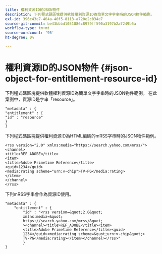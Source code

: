 ```yaml
---
title: 權利資源ID的JSON物件
description: 下列程式碼區塊提供軟體權利資源ID為簡單文字字串時的JSON物件範例。
exl-id: 396c43e7-404a-40f5-8113-a720e2c834e7
source-git-commit: be43bbbd1051886c8979ff590a3197b2a7249b6a
workflow-type: tm+mt
source-wordcount: '95'
ht-degree: 0%

---
```


# 權利資源ID的JSON物件 {#json-object-for-entitlement-resource-id}

下列程式碼區塊提供軟體權利資源ID為簡單文字字串時的JSON物件範例。 在此案例中，資源ID是字串「resource」。

```
"metadata" : { 
"entitlement" : { 
"id" : "resource" 
} 
}
```

下列程式碼區塊提供權利資源ID為HTML編碼的mRSS字串時的JSON物件範例。

```
<rss version="2.0" xmlns:media="https://search.yahoo.com/mrss/"> 
<channel> 
<title>REF_ADOBE</title> 
<item> 
<title>Adobe Primetime Reference</title> 
<guid>1234</guid> 
<media:rating scheme="urn:v-chip">TV-PG</media:rating> 
</item> 
</channel> 
</rss>
```

下列mRSS字串會作為資源ID使用。

```
"metadata" : { 
    "entitlement" : { 
        "id" : "<rss version=&quot;2.0&quot; 
        xmlns:media=&quot; 
        https://search.yahoo.com/mrss/&quot; 
        ><channel><title>REF_ADOBE</title><item> 
        <title>Adobe Primetime Reference</title><guid> 
        1234</guid><media:rating scheme=&quot;urn:v-chip&quot;> 
        TV-PG</media:rating></item></channel></rss>" 
        } 
} 
```
